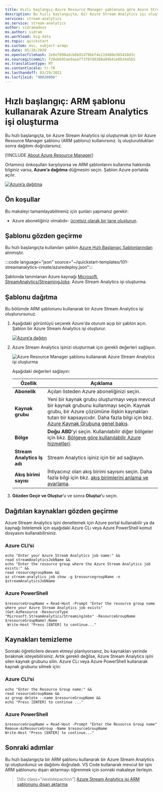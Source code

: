 ```yaml
---
title: Hızlı başlangıç-Azure Resource Manager şablonuna göre Azure Stream Analytics işi oluşturma
description: Bu hızlı başlangıçta, bir Azure Stream Analytics işi oluşturmak için Azure Resource Manager şablonunun nasıl kullanılacağı gösterilmektedir.
services: stream-analytics
ms.service: stream-analytics
author: sidramadoss
ms.author: sidram
ms.workload: big-data
ms.topic: quickstart
ms.custom: mvc, subject-armqs
ms.date: 05/28/2020
ms.openlocfilehash: 2e8e7890adcb6b91d79bbf4e119488e365410d3c
ms.sourcegitcommit: f28ebb95ae9aaaff3f87d8388a09b41e0b3445b5
ms.translationtype: MT
ms.contentlocale: tr-TR
ms.lasthandoff: 03/29/2021
ms.locfileid: "98020086"
---
```

# <a name="quickstart-create-an-azure-stream-analytics-job-by-using-an-arm-template"></a>Hızlı başlangıç: ARM şablonu kullanarak Azure Stream Analytics işi oluşturma

Bu hızlı başlangıçta, bir Azure Stream Analytics işi oluşturmak için bir Azure Resource Manager şablonu (ARM şablonu) kullanırsınız. İş oluşturulduktan sonra dağıtımı doğrularsınız.

[!INCLUDE [About Azure Resource Manager](../../includes/resource-manager-quickstart-introduction.md)]

Ortamınız önkoşulları karşılıyorsa ve ARM şablonlarını kullanma hakkında bilginiz varsa, **Azure’a dağıtma** düğmesini seçin. Şablon Azure portalda açılır.

[![Azure’a dağıtma](../media/template-deployments/deploy-to-azure.svg)](https://portal.azure.com/#create/Microsoft.Template/uri/https%3A%2F%2Fraw.githubusercontent.com%2FAzure%2Fazure-quickstart-templates%2Fmaster%2F101-streamanalytics-create%2Fazuredeploy.json)

## <a name="prerequisites"></a>Ön koşullar

Bu makaleyi tamamlayabilmeniz için şunları yapmanız gerekir:

* Azure aboneliğiniz olmalıdır- [ücretsiz olarak bir tane oluşturun](https://azure.microsoft.com/free/).

## <a name="review-the-template"></a>Şablonu gözden geçirme

Bu hızlı başlangıçta kullanılan şablon [Azure Hızlı Başlangıç Şablonlarından](https://azure.microsoft.com/resources/templates/101-streamanalytics-create/) alınmıştır.

:::code language="json" source="~/quickstart-templates/101-streamanalytics-create/azuredeploy.json":::

Şablonda tanımlanan Azure kaynağı [Microsoft. StreamAnalytics/StreamingJobs](/azure/templates/microsoft.streamanalytics/streamingjobs): Azure Stream Analytics işi oluşturma.

## <a name="deploy-the-template"></a>Şablonu dağıtma

Bu bölümde ARM şablonunu kullanarak bir Azure Stream Analytics işi oluşturursunuz.

1. Aşağıdaki görüntüyü seçerek Azure'da oturum açıp bir şablon açın. Şablon bir Azure Stream Analytics işi oluşturur.

   [![Azure’a dağıtın](../media/template-deployments/deploy-to-azure.svg)](https://portal.azure.com/#create/Microsoft.Template/uri/https%3A%2F%2Fraw.githubusercontent.com%2FAzure%2Fazure-quickstart-templates%2Fmaster%2F101-streamanalytics-create%2Fazuredeploy.json)

2. Azure Stream Analytics işinizi oluşturmak için gerekli değerleri sağlayın.

   ![Azure Resource Manager şablonu kullanarak Azure Stream Analytics işi oluşturma](./media/quick-create-azure-resource-manager/create-stream-analytics-job-resource-manager-template.png "Azure Resource Manager şablonu kullanarak Azure Stream Analytics işi oluşturma")

   Aşağıdaki değerleri sağlayın:

   |Özellik  |Açıklama  |
   |---------|---------|
   |**Abonelik**     | Açılan listeden Azure aboneliğinizi seçin.        |
   |**Kaynak grubu**     | Yeni bir kaynak grubu oluşturmayı veya mevcut bir kaynak grubunu kullanmayı seçin. Kaynak grubu, bir Azure çözümüne ilişkin kaynakları tutan bir kapsayıcıdır. Daha fazla bilgi için bkz. [Azure Kaynak Grubuna genel bakış](../azure-resource-manager/management/overview.md). |
   |**Bölge**     | **Doğu ABD**’yi seçin. Kullanılabilir diğer bölgeler için bkz. [Bölgeye göre kullanılabilir Azure hizmetleri](https://azure.microsoft.com/regions/services/).        |
   |**Stream Analytics Iş adı**     | Stream Analytics işiniz için bir ad sağlayın.      |
   |**Akış birimi sayısı**     |  İhtiyacınız olan akış birimi sayısını seçin. Daha fazla bilgi için bkz. [akış birimlerini anlama ve ayarlama](stream-analytics-streaming-unit-consumption.md).       |

3. **Gözden Geçir ve Oluştur**’u ve sonra **Oluştur**’u seçin.

## <a name="review-deployed-resources"></a>Dağıtılan kaynakları gözden geçirme

Azure Stream Analytics işini denetlemek için Azure portal kullanabilir ya da kaynağı listelemek için aşağıdaki Azure CLı veya Azure PowerShell komut dosyasını kullanabilirsiniz.

### <a name="azure-cli"></a>Azure CLI’si

```azurecli-interactive
echo "Enter your Azure Stream Analytics job name:" &&
read streamAnalyticsJobName &&
echo "Enter the resource group where the Azure Stream Analytics job exists:" &&
read resourcegroupName &&
az stream-analytics job show -g $resourcegroupName -n $streamAnalyticsJobName
```

### <a name="azure-powershell"></a>Azure PowerShell

```azurepowershell-interactive
$resourceGroupName = Read-Host -Prompt "Enter the resource group name where your Azure Stream Analytics job exists"
(Get-AzResource -ResourceType "Microsoft.StreamAnalytics/StreamingJobs" -ResourceGroupName $resourceGroupName).Name
 Write-Host "Press [ENTER] to continue..."
```

## <a name="clean-up-resources"></a>Kaynakları temizleme

Sonraki öğreticilere devam etmeyi planlıyorsanız, bu kaynakları yerinde bırakmak isteyebilirsiniz. Artık gerekli değilse, Azure Stream Analytics işini silen kaynak grubunu silin. Azure CLı veya Azure PowerShell kullanarak kaynak grubunu silmek için:

### <a name="azure-cli"></a>Azure CLI’si

```azurecli-interactive
echo "Enter the Resource Group name:" &&
read resourceGroupName &&
az group delete --name $resourceGroupName &&
echo "Press [ENTER] to continue ..."
```

### <a name="azure-powershell"></a>Azure PowerShell

```azurepowershell-interactive
$resourceGroupName = Read-Host -Prompt "Enter the Resource Group name"
Remove-AzResourceGroup -Name $resourceGroupName
Write-Host "Press [ENTER] to continue..."
```

## <a name="next-steps"></a>Sonraki adımlar

Bu hızlı başlangıçta bir ARM şablonu kullanarak bir Azure Stream Analytics işi oluşturdunuz ve dağıtımı doğruladı. VS Code kullanarak mevcut bir işin ARM şablonunu dışarı aktarmayı öğrenmek için sonraki makaleye ilerleyin.

> [!div class="nextstepaction"]
> [Azure Stream Analytics işi ARM şablonunu dışarı aktarma](resource-manager-export.md)
